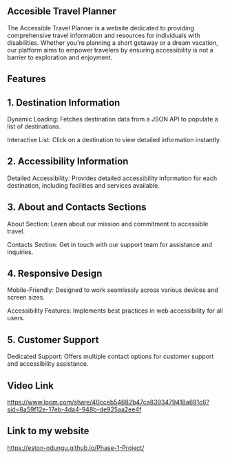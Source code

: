 ## Accesible Travel Planner

The Accessible Travel Planner is a website dedicated to providing comprehensive travel information and resources for individuals with disabilities. Whether you're planning a short getaway or a dream vacation, our platform aims to empower travelers by ensuring accessibility is not a barrier to exploration and enjoyment.

## Features

  ## 1. Destination Information

Dynamic Loading: Fetches destination data from a JSON API to populate a list of destinations.

Interactive List: Click on a destination to view detailed information instantly.

## 2. Accessibility Information

Detailed Accessibility: Provides detailed accessibility information for each destination, including facilities and services available.

  ## 3. About and Contacts Sections

About Section: Learn about our mission and commitment to accessible travel.

Contacts Section: Get in touch with our support team for assistance and inquiries.

  ## 4. Responsive Design

Mobile-Friendly: Designed to work seamlessly across various devices and screen sizes.

Accessibility Features: Implements best practices in web accessibility for all users.

  ## 5. Customer Support

Dedicated Support: Offers multiple contact options for customer support and accessibility assistance.


## Video Link
https://www.loom.com/share/40cceb54682b47ca8393479418a691c6?sid=8a59f12e-17eb-4da4-948b-de925aa2ee4f


## Link to my website

https://eston-ndungu.github.io/Phase-1-Project/





